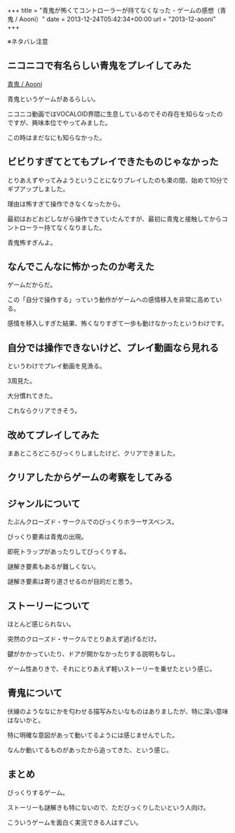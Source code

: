 +++
title = "青鬼が怖くてコントローラーが持てなくなった - ゲームの感想（青鬼 / Aooni）"
date = 2013-12-24T05:42:34+00:00
url = "2013-12-aooni"
+++

※ネタバレ注意

## ニコニコで有名らしい青鬼をプレイしてみた

[青鬼 / Aooni](http://mygames888.info/aooni.html)

青鬼というゲームがあるらしい。

ニコニコ動画ではVOCALOID界隈に生息しているのでその存在を知らなったのですが、興味本位でやってみました。

この時はまだなにも知らなかった。

## ビビりすぎてとてもプレイできたものじゃなかった

とりあえずやってみようということになりプレイしたのも束の間、始めて10分でギブアップしました。

理由は怖すぎて操作できなくなったから。

最初はおどおどしながら操作できていたんですが、最初に青鬼と接触してからコントローラー持てなくなりました。

青鬼怖すぎんよ。

## なんでこんなに怖かったのか考えた

ゲームだからだ。

この「自分で操作する」っていう動作がゲームへの感情移入を非常に高めている。

感情を移入しすぎた結果、怖くなりすぎて一歩も動けなかったというわけです。

## 自分では操作できないけど、プレイ動画なら見れる

というわけでプレイ動画を見漁る。

3周見た。

大分慣れてきた。

これならクリアできそう。

## 改めてプレイしてみた

まあところどころびっくりしましたけど、クリアできました。

## クリアしたからゲームの考察をしてみる

## ジャンルについて

たぶんクローズド・サークルでのびっくりホラーサスペンス。

びっくり要素は青鬼の出現。

即死トラップがあったりしてびっくりする。

謎解き要素もあるが難しくない。

謎解き要素は寄り道させるのが目的だと思う。

## ストーリーについて

ほとんど感じられない。

突然のクローズド・サークルでとりあえず逃げるだけ。

鍵がかかっていたり、ドアが開かなかったりする説明もなし。

ゲーム性ありきで、それにとりあえず軽いストーリーを乗せたという感じ。

## 青鬼について

伏線のようななにかを匂わせる描写みたいなものはありましたが、特に深い意味はないかと。

特に明確な意図があって動いてるようには感じませんでした。

なんか動いてるものがあったから追ってきた、という感じ。

## まとめ

びっくりするゲーム。

ストーリーも謎解きも特にないので、ただびっくりしたいという人向け。

こういうゲームを面白く実況できる人はすごい。